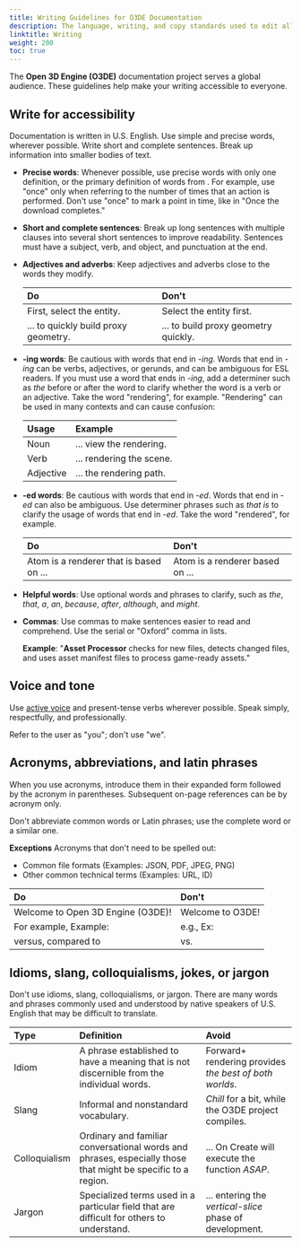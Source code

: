 ```yaml
---
title: Writing Guidelines for O3DE Documentation
description: The language, writing, and copy standards used to edit all Open 3D Engine (O3DE) documentation for consistency and readability.
linktitle: Writing
weight: 200
toc: true
---
```


The **Open 3D Engine (O3DE)** documentation project serves a global audience. These guidelines help make your writing accessible to everyone.

## Write for accessibility

Documentation is written in U.S. English. Use simple and precise words, wherever possible. Write short and complete sentences. Break up information into smaller bodies of text. 

- **Precise words**: Whenever possible, use precise words with only one definition, or the primary definition of words from . For example, use "once" only when referring to the number of times that an action is performed. Don't use "once" to mark a point in time, like in "Once the download completes."

- **Short and complete sentences**: Break up long sentences with multiple clauses into several short sentences to improve readability. Sentences must have a subject, verb, and object, and punctuation at the end.

- **Adjectives and adverbs**: Keep adjectives and adverbs close to the words they modify.

    | Do | Don't |
    | :--| :----- |
    | First, select the entity. | Select the entity first. |
    | ... to quickly build proxy geometry. | ... to build proxy geometry quickly. |

- **-ing words**: Be cautious with words that end in *-ing*. Words that end in *-ing* can be verbs, adjectives, or gerunds, and can be ambiguous for ESL readers. If you must use a word that ends in *-ing*,  add a determiner such as *the* before or after the word to clarify whether the word is a verb or an adjective. Take the word "rendering", for example. "Rendering" can be used in many contexts and can cause confusion:

    | Usage | Example |
    | :--| :-- |
    | Noun | ... view the rendering. |
    | Verb | ... rendering the scene. |
    | Adjective | ... the rendering path. |

- **-ed words**: Be cautious with words that end in *-ed*. Words that end in *-ed* can also be ambiguous. Use determiner phrases such as *that is* to clarify the usage of words that end in *-ed*. Take the word "rendered", for example.

    | Do | Don't |
    | :--| :-- |
    | Atom is a renderer that is based on ... | Atom is a renderer based on ... |

- **Helpful words**: Use optional words and phrases to clarify, such as *the*, *that*, *a*, *an*, *because*, *after*, *although*, and *might*.

- **Commas**: Use commas to make sentences easier to read and comprehend. Use the serial or "Oxford" comma in lists.

    **Example**: "**Asset Processor** checks for new files, detects changed files, and uses asset manifest files to process game-ready assets."



## Voice and tone

Use [active voice](https://writing.wisc.edu/handbook/style/ccs_activevoice/) and present-tense verbs wherever possible. Speak simply, respectfully, and professionally.

Refer to the user as "you"; don't use "we".

## Acronyms, abbreviations, and latin phrases

When you use acronyms, introduce them in their expanded form followed by the acronym in parentheses. Subsequent on-page references can be by acronym only.

Don't abbreviate common words or Latin phrases; use the complete word or a similar one.

**Exceptions**
Acronyms that don't need to be spelled out:
- Common file formats (Examples: JSON, PDF, JPEG, PNG)
- Other common technical terms (Examples: URL, ID)

| Do | Don't |
| :-- | :-- |
| Welcome to Open 3D Engine (O3DE)! | Welcome to O3DE! |
| For example, Example: | e.g., Ex: |
| versus, compared to | vs. |


## Idioms, slang, colloquialisms, jokes, or jargon

Don't use idioms, slang, colloquialisms, or jargon. There are many words and phrases commonly used and understood by native speakers of U.S. English that may be difficult to translate.

| Type | Definition | Avoid |
| :--| :-- | :-- |
| Idiom | A phrase established to have a meaning that is not discernible from the individual words. | Forward+ rendering provides *the best of both worlds*.
| Slang | Informal and nonstandard vocabulary. | *Chill* for a bit, while the O3DE project compiles.
| Colloquialism | Ordinary and familiar conversational words and phrases, especially those that might be specific to a region. | ... On Create will execute the function *ASAP*.
| Jargon | Specialized terms used in a particular field that are difficult for others to understand. | ... entering the *vertical-slice* phase of development.
